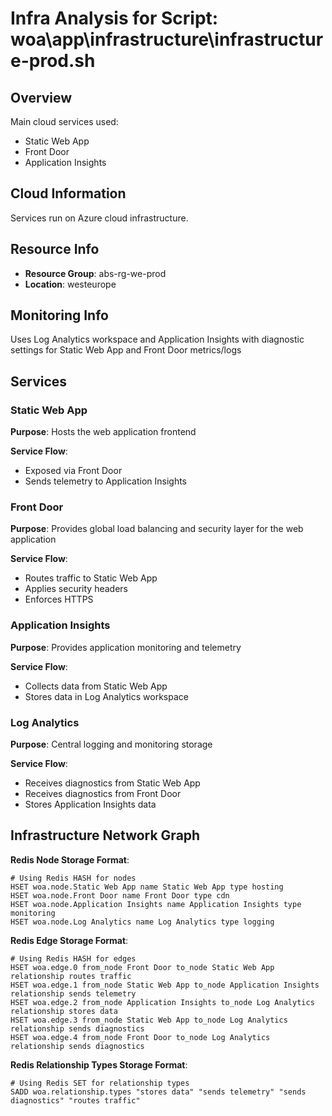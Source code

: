 # Infra Analysis for Script: woa\app\infrastructure\infrastructure-prod.sh

## Overview

Main cloud services used:

- Static Web App
- Front Door
- Application Insights

## Cloud Information

Services run on Azure cloud infrastructure.

## Resource Info

- **Resource Group**: abs-rg-we-prod
- **Location**: westeurope

## Monitoring Info

Uses Log Analytics workspace and Application Insights with diagnostic settings for Static Web App and Front Door metrics/logs

## Services

### Static Web App
**Purpose**: Hosts the web application frontend

**Service Flow**:
- Exposed via Front Door
- Sends telemetry to Application Insights

### Front Door
**Purpose**: Provides global load balancing and security layer for the web application

**Service Flow**:
- Routes traffic to Static Web App
- Applies security headers
- Enforces HTTPS

### Application Insights
**Purpose**: Provides application monitoring and telemetry

**Service Flow**:
- Collects data from Static Web App
- Stores data in Log Analytics workspace

### Log Analytics
**Purpose**: Central logging and monitoring storage

**Service Flow**:
- Receives diagnostics from Static Web App
- Receives diagnostics from Front Door
- Stores Application Insights data

## Infrastructure Network Graph

**Redis Node Storage Format**:
```
# Using Redis HASH for nodes
HSET woa.node.Static Web App name Static Web App type hosting
HSET woa.node.Front Door name Front Door type cdn
HSET woa.node.Application Insights name Application Insights type monitoring
HSET woa.node.Log Analytics name Log Analytics type logging
```

**Redis Edge Storage Format**:
```
# Using Redis HASH for edges
HSET woa.edge.0 from_node Front Door to_node Static Web App relationship routes traffic
HSET woa.edge.1 from_node Static Web App to_node Application Insights relationship sends telemetry
HSET woa.edge.2 from_node Application Insights to_node Log Analytics relationship stores data
HSET woa.edge.3 from_node Static Web App to_node Log Analytics relationship sends diagnostics
HSET woa.edge.4 from_node Front Door to_node Log Analytics relationship sends diagnostics
```

**Redis Relationship Types Storage Format**:
```
# Using Redis SET for relationship types
SADD woa.relationship.types "stores data" "sends telemetry" "sends diagnostics" "routes traffic"
```
